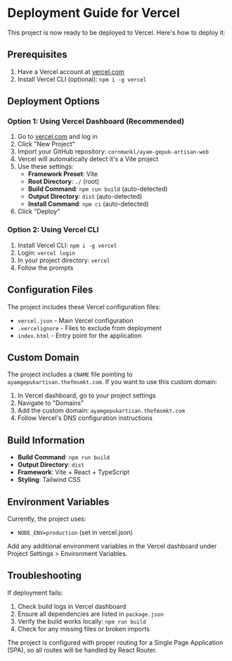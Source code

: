 # Deployment Guide for Vercel

This project is now ready to be deployed to Vercel. Here's how to deploy it:

## Prerequisites

1. Have a Vercel account at [vercel.com](https://vercel.com)
2. Install Vercel CLI (optional): `npm i -g vercel`

## Deployment Options

### Option 1: Using Vercel Dashboard (Recommended)

1. Go to [vercel.com](https://vercel.com) and log in
2. Click "New Project"
3. Import your GitHub repository: `cornmankl/ayam-gepuk-artisan-web`
4. Vercel will automatically detect it's a Vite project
5. Use these settings:
   - **Framework Preset**: Vite
   - **Root Directory**: `./` (root)
   - **Build Command**: `npm run build` (auto-detected)
   - **Output Directory**: `dist` (auto-detected)
   - **Install Command**: `npm ci` (auto-detected)
6. Click "Deploy"

### Option 2: Using Vercel CLI

1. Install Vercel CLI: `npm i -g vercel`
2. Login: `vercel login`
3. In your project directory: `vercel`
4. Follow the prompts

## Configuration Files

The project includes these Vercel configuration files:

- `vercel.json` - Main Vercel configuration
- `.vercelignore` - Files to exclude from deployment
- `index.html` - Entry point for the application

## Custom Domain

The project includes a `CNAME` file pointing to `ayamgepukartisan.thefmsmkt.com`. 
If you want to use this custom domain:

1. In Vercel dashboard, go to your project settings
2. Navigate to "Domains"
3. Add the custom domain: `ayamgepukartisan.thefmsmkt.com`
4. Follow Vercel's DNS configuration instructions

## Build Information

- **Build Command**: `npm run build`
- **Output Directory**: `dist`
- **Framework**: Vite + React + TypeScript
- **Styling**: Tailwind CSS

## Environment Variables

Currently, the project uses:
- `NODE_ENV=production` (set in vercel.json)

Add any additional environment variables in the Vercel dashboard under Project Settings > Environment Variables.

## Troubleshooting

If deployment fails:

1. Check build logs in Vercel dashboard
2. Ensure all dependencies are listed in `package.json`
3. Verify the build works locally: `npm run build`
4. Check for any missing files or broken imports

The project is configured with proper routing for a Single Page Application (SPA), so all routes will be handled by React Router.